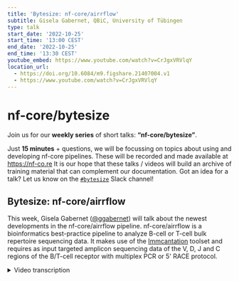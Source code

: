 ```yaml
---
title: 'Bytesize: nf-core/airrflow'
subtitle: Gisela Gabernet, QBiC, University of Tübingen
type: talk
start_date: '2022-10-25'
start_time: '13:00 CEST'
end_date: '2022-10-25'
end_time: '13:30 CEST'
youtube_embed: https://www.youtube.com/watch?v=CrJgxVRVlqY
location_url:
  - https://doi.org/10.6084/m9.figshare.21407004.v1
  - https://www.youtube.com/watch?v=CrJgxVRVlqY
---
```


# nf-core/bytesize

Join us for our **weekly series** of short talks: **“nf-core/bytesize”**.

Just **15 minutes** + questions, we will be focussing on topics about using and developing nf-core pipelines.
These will be recorded and made available at <https://nf-co.re>
It is our hope that these talks / videos will build an archive of training material that can complement our documentation. Got an idea for a talk? Let us know on the [`#bytesize`](https://nfcore.slack.com/channels/bytesize) Slack channel!

## Bytesize: nf-core/airrflow

This week, Gisela Gabernet ([@ggabernet](https://github.com/ggabernet)) will talk about the newest developments in the nf-core/airrflow pipeline.
nf-core/airrflow is a bioinformatics best-practice pipeline to analyze B-cell or T-cell bulk repertoire sequencing data. It makes use of the [Immcantation](https://immcantation.readthedocs.io/) toolset and requires as input targeted amplicon sequencing data of the V, D, J and C regions of the B/T-cell receptor with multiplex PCR or 5' RACE protocol.

<details markdown="1"><summary>Video transcription</summary>
**Note: The content has been edited for reader-friendliness**

[0:01](https://www.youtube.com/watch?v=CrJgxVRVlqY&t=1)
Hello everyone, my name is Franziska Bonath and I'm very happy that Gisela is with us today from the University of Tübingen and she is giving us an overview of what nf-core/airrflow can do.

[0:13](https://www.youtube.com/watch?v=CrJgxVRVlqY&t=13)
Thanks Franziska for the nice introduction.
I'll present nf-core/airrflow. First of all I will start with defining what's the airr in airrflow. Airr stands for adaptive immune receptor repertoire and that's the collection of membrane proteins that are found on the surface of B-cells, in which case they are called BCR, and on the surface of T-cells, in which case they are called TCRs or T-cell receptors. BCRs or B-cell receptors in their secreted form are also called antibodies, which is a term that we are all more familiar with.

[0:52](https://www.youtube.com/watch?v=CrJgxVRVlqY&t=52)
The main function of these receptors is to be able to recognize foreign antigens that are inside the human body, which can come for example from pathogens such as viruses or bacteria, and to elicit an immune response against them. To be able to recognize so many different antigens from different pathogens, these receptors have to have a variety of different sequences. It's estimated that in the human body at any time point, there's 10 billion to 100 billion different receptor sequences of BCRs and TCRs.

[1:27](https://www.youtube.com/watch?v=CrJgxVRVlqY&t=87)
Airr sequencing is about getting the individual sequences of these B-cell and T-cell receptors and that has a variety of applications, which can vary from determining the immune state of one individual at a specific point, studying immune related diseases, guiding vaccine development or guiding cancer immunotherapy. I'm going to talk about a bit more detail on how this diversity of the TCRs and BCRs is generated.

[1:58](https://www.youtube.com/watch?v=CrJgxVRVlqY&t=118)
In the human genome there are different V-gene segments, D-gene segments, J-gene segments and C-gene segments, that can be combined to form these TCR and BCR receptors. In case of humans there's four V-gene segments, 23 D-gene segments and six J-gene segments. What happens in the B-cells and T-cells is that each one segment of each kind is combined to form a productive TCR or BCR receptor. That happens at the DNA level in a process called somatic recombination. It alters the genome of the cells and generates this productive TCR and BCR receptors.
The combination of the different gene segments doesn't happen like lego blocks, just attaching them next to each other, but rather in a cut-and-paste procedure. The cutting position is not always exactly at the same spot and there can also be some nucleotides incorporated into these junction regions, so that there's extra variability that comes from this step, that is not genome encoded.

[3:12](https://www.youtube.com/watch?v=CrJgxVRVlqY&t=192)
In the case of the B-cells or in B-cell receptor, there's even another process that generates more diversity of these receptors, which happens upon antigen stimulation. That's what happened to all of us, for example, when we were first in contact with the coronavirus or the coronavirus vaccine. Some B-cells in the body were able to recognize the antigens in the coronavirus and they were stimulated and underwent clonal expansion that is generating a lot of children cells that belong to the same B-cell clone. This happens in a manner that not all of these children cells have the exact same BCR receptor sequences. The process called somatic hypermutation introduces mutations in these VDJ segments, so that each of the children cells has a slightly different receptor sequence. This allows to generate B-cell receptors and therefore antibodies, that have even higher affinity to the original antigen.

[4:17](https://www.youtube.com/watch?v=CrJgxVRVlqY&t=257)
You've seen that there's many different processes that contribute to the diversity of this TCR and BCR sequences, including somatic recombination, variable junction length and in the case of the BCRs also somatic hypermutation. This means that theoretically there could be more than 10 to the power of 14 possible BCR sequences.

[4:42](https://www.youtube.com/watch?v=CrJgxVRVlqY&t=282)
How are they sequenced? Most protocols use what's called amplicon sequencing, which is the targeted amplification of this gene locus and that can be done via different protocols including multiplex PCR, where one is providing primers for all the kinds of different sequences that can be there. Another technique is five prime race amplification protocols, which are pretty common. This sequencing protocols can incorporate what's called unique molecular identifiers which allow correcting for sequencing errors down the line and errors introduced by the PCR amplification process.
Typically for sequencing, MiSeq sequencers are used, because they allow for longer read lengths, that covers the complete VDJ and beginning of the C region.

[5:39](https://www.youtube.com/watch?v=CrJgxVRVlqY&t=339)
How is the bioinformatic analysis done for these kind of sequences? This typically does not happen like a traditional RNA-Seq analysis and that's because mapping to a reference genome is challenging in this case, due to the high diversity of these BCR and TCR sequences. Also, it's a highly repetitive genome region with all of these VD and J gene segments there. For this kind of analysis, specific tools are used and the reads are aligned to specific reference data, also for these BCR and TCR receptors.

[6:15](https://www.youtube.com/watch?v=CrJgxVRVlqY&t=375)
I always say luckily for us, when wanting to write a pipeline to do this kind of analysis, there's already plenty of tools out there that can analyze this data. One of the better well-known ones is the Immcantation framework that is developed by the Kleinstein lab in Yale. It's an open-source toolset to analyze AIRRseq data from beginning to end. There's a whole community of users already using this framework and here you can also get the details, in case you want to have more information.
Thanks to developing this pipeline as part of the nf-core community, we gained visibility and we quickly found quite some collaborators to develop the pipeline. I want to mention that this is really a community-based development effort! Susanna Marquez from the Immcantation lab joined early in the beginning and also David Ladd from Monash University helped by adding some features. Whereas initially, Alex Peltzer,
when he was still at QBiC with us, Simon Heumos and myself were developing the airrflow pipeline.

[7:26](https://www.youtube.com/watch?v=CrJgxVRVlqY&t=446)
Now to the details of the pipeline, those are the main pipeline steps. The pipeline can process both bulk AIRR sequencing data and single-cell sequencing data. When starting from bulk, there's first a step of quality control of the sequencing reads and sequence assembly and afterwards there's a process, where the reads are aligned to the references with IgBLAST. The reference data is typically employed from the IMGT consortia, which provides reference data for BCR and TCR. At this step already assembled data can also be provided and for single-cell data typically we start at this step.
Afterwards, there's a step for clonal analysis, which identifies which of the sequences of the BCR belong to which B-cell clone. It assigns the individual BCR sequences and TCR sequences to their specific clone and in the case of the B-cells it can also perform lineage reconstruction of the whole B-cell clone. Finally there's a step for reporting, doing repertoire analysis and reporting, including QC reports by MultiQC. That's the general steps of the pipeline, but now if we look a bit more detailed there is a ton more processes - individual processes that are part of the pipeline. I'm going to explain them a bit in more detail now.

[9:01](https://www.youtube.com/watch?v=CrJgxVRVlqY&t=541)
Starting for the QC and sequence assembly, the pipeline supports different sequencing protocols, including multiplex PCR, in which the users have to provide the V and C-primer sequences that were used for the amplification, or in the case of 5' RACE, providing the C-primer and the linker sequences for amplification. Both protocols are supported with and without UMI barcodes. The barcodes can also be provided in different configurations. Starting from the raw sequencing data, a sample sheet needs to be provided that contains sample information and the individual FASTQ files for all samples. Depending on if the sequencing protocol includes UMI barcodes or not, there will be some processes but they all start with quality control of the reads with FastQC, filtering the sequences by quality threshold, masking the primer sequences and if a UMI-based protocol is used, then a consensus is built from all the sequences that have the same UMI barcode. This way, it also allows to correct for the errors as I mentioned before.
There is an extra procedure, that is employed whenever it's estimated that the length of the UMI barcodes will not be sufficient to cover all of the diversity of the sample and that is bypassed by first clustering all the sequences by similarity and annotating the cluster ID and then two different sequences with the same UMI barcode can also be distinguished this way.

[10:51](https://www.youtube.com/watch?v=CrJgxVRVlqY&t=651)
After building the consensus, all the sequences that contain the same UMI barcode are collapsed and the count, the number of sequences with the same UMI barcode, is annotated. Other metadata is also annotated as well as the count of duplicate sequences with different UMI barcodes that were collapsed. This can be useful for filtering. After this step there comes the VDJ assignment and filtering step and here it's also possible
to start with already assembled sequences, that can be provided with a sample sheet and FASTA files. Typically single cell sequencing data processing starts at this step, because the pipeline supports directly the output from the tool 10x Genomics CellRanger multi, which provides, while incorporating also TCR and BCR sequencing in the 10x Genomics sequencing procedure, the output of that tool, which is the AIRR rearrangement
table, that contains all of the sequences there. This can also be directly provided to the pipeline at that step. What that step does, it aligns the sequences to the IMGT reference and then assigns what exact V, D and J segments were used there. In the case of the single cell data there is an option. This gene reassignment step is optional.

[12:29](https://www.youtube.com/watch?v=CrJgxVRVlqY&t=749)
After alignment to the IMGT reference there is a number of quality filtering steps that are performed. First it's checked that the locus matches exactly the V_calls. The V(D)J segment assignment, that there are a minimum of 200 informative positions, maximum 10% and nucleotides, that the sequences that are determined are productive, that the junction region is a multiple of three amino acids. There's also a possibility of removing chimeric reads, detecting contamination across samples and finally collapsing duplicate sequences if there are any. Plenty of quality filters as part of the pipeline.

[13:18](https://www.youtube.com/watch?v=CrJgxVRVlqY&t=978)
The next step is clonal analysis. In that case hierarchical clustering is used based on the hamming distances between sequences. The pipeline is also able to auto-detect a hamming distance threshold that can be used to determine, which sequences are part of the same clone, or are part of different clones. There is also a step for lineage reconstruction of the clonal lineage trees. Recently the pipeline offers to use the EnchantR tool, which is developed by Susanna Marquez in Immcantation. That tool provides calls to other Immcantation tools and also nice reports for each of these steps. I invite you to check them out here.

[14:05](https://www.youtube.com/watch?v=CrJgxVRVlqY&t=845)
Finally, there's a repertoire analysis step. An R Markdown report is provided, that summarises the repertoire analysis results for all samples. Of notice is that a custom R Markdown report can also be provided, in case that the user wants to change some things in this report. It's also possible to provide an R Markdown file. Other reports of this reporting analysis steps is the MultiQC QC report for all samples from the grid quality control reports.

[14:43](https://www.youtube.com/watch?v=CrJgxVRVlqY&t=883)
Here we will see an example of this repertoire analysis report. First there is a summary of all the samples used for the analysis. Clonal abundance and clonal diversity are reported, together with vision usage. Finally all of the tools that are used as part of the pipeline and their citations are noted here, to make it really easy for users of the pipeline to also cite the original tools, that are being used.

[15:12](https://www.youtube.com/watch?v=CrJgxVRVlqY&t=912)
As you know, all documentation for nf-core/airrflow can be found on the nf-core website, so check it out if you want to use it. There are also some example results of the pipeline when the full tests are run on AWS.

[15:30](https://www.youtube.com/watch?v=CrJgxVRVlqY&t=930)
What's next for this pipeline? Stay tuned for a new release that comes really soon - we hope this week or the next. It will includes more quality control and reporting as part of the Enchanter tool, as I have mentioned, by Susanna Marquez, as well as and code refactoring using subworkflows.

[15:50](https://www.youtube.com/watch?v=CrJgxVRVlqY&t=950)
At this point I would like to thank all the contributors to the pipeline: Simon Heumos and myself at QBiC, Alex Peltzer who was initially at QBiC but now is at Böhringer Ingelheim, Susanna Marquez at the Kleinstein Lab in Yale, David Ladd at Monash University and some collaborations also at the University of Tübingen, Christophe Rochel and Marcus Kovaric.
If you have any questions don't hesitate to join us, join the airrflow channel on nf-core Slack and if you have any questions related to the immcantation tools, you also have the contact emails to contact them directly.

[16:26](https://www.youtube.com/watch?v=CrJgxVRVlqY&t=986)
(host) Thank you very much. Everyone can now unmute themselves if there are any questions. Maybe I start with one, I'm curious. In what format does airrflow expect UMIs to be provided? Does it have to be in a separate file or should it be in read one or in read two?
(answer) It supports all kinds of these configurations that you have mentioned. You can provide them. It depends on your library design, where the UMI barcodes are located. Sometimes they are part of the R1 and R2 reads and sometimes they are part of the index reads, it can be provided in any way.
There are some parameters in the pipeline where you can specify where the UMI barcode is located: R1 reads, R2 reads or index files, so everything is supported in that case.

[17:23](https://www.youtube.com/watch?v=CrJgxVRVlqY&t=1043)
(host) Thank you.
Are there any questions from the audience? It doesn't seem so. Then I would like to thank of course Gisela but also the Chan Zuckerberg Initiative for funding the bytesize talks, and as usual, if you have any questions go to Slack at nf-core/airrflow and ask questions there. Thanks again.

</details>
